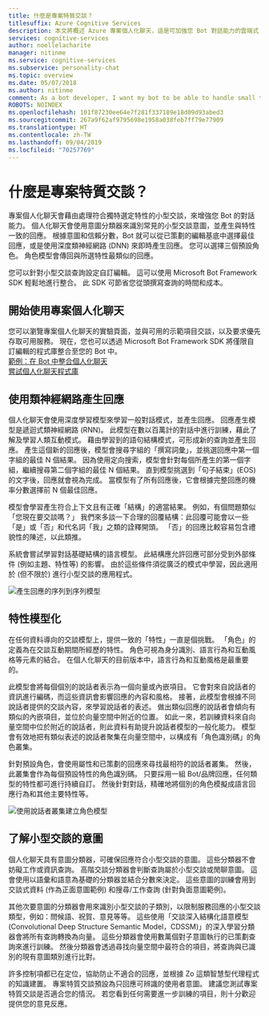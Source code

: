 ```yaml
---
title: 什麼是專案特質交談？
titlesuffix: Azure Cognitive Services
description: 本文將概述 Azure 專案個人化聊天，這是可加強您 Bot 對話能力的雲端式 API。
services: cognitive-services
author: noellelacharite
manager: nitinme
ms.service: cognitive-services
ms.subservice: personality-chat
ms.topic: overview
ms.date: 05/07/2018
ms.author: nitinme
comment: As a bot developer, I want my bot to be able to handle small talk in a consistent tone so that my bot appears more complete and conversational.
ROBOTS: NOINDEX
ms.openlocfilehash: 101f87230ee64e7f281f337189e18d09d93abed3
ms.sourcegitcommit: 267a9f62af9795698e1958a038feb7ff79e77909
ms.translationtype: HT
ms.contentlocale: zh-TW
ms.lasthandoff: 09/04/2019
ms.locfileid: "70257769"
---
```

# <a name="what-is-project-personality-chat"></a>什麼是專案特質交談？

專案個人化聊天會藉由處理符合獨特選定特性的小型交談，來增強您 Bot 的對話能力。 個人化聊天會使用意圖分類器來識別常見的小型交談意圖，並產生與特性一致的回應。 根據意圖和信賴分數，Bot 就可以從已策劃的編輯基底中選擇最佳回應，或是使用深度類神經網路 (DNN) 來即時產生回應。 您可以選擇三個預設角色。 角色模型會傳回與所選特性最類似的回應。

您可以針對小型交談查詢設定自訂編輯。 這可以使用 Microsoft Bot Framework SDK 輕鬆地進行整合。 此 SDK 可節省您從頭撰寫查詢的時間和成本。

## <a name="getting-started-with-project-personality-chat"></a>開始使用專案個人化聊天

您可以瀏覽專案個人化聊天的實驗頁面，並與可用的示範項目交談，以及要求優先存取可用服務。
現在，您也可以透過 Microsoft Bot Framework SDK 將僅限自訂編輯的程式庫整合至您的 Bot 中。 <br>
[範例：在 Bot 中整合個人化聊天](https://github.com/Microsoft/BotBuilder-PersonalityChat/) <br>
[嘗試個人化聊天程式庫](https://github.com/Microsoft/BotBuilder-PersonalityChat/tree/master/CSharp)

## <a name="generating-responses-using-neural-networks"></a>使用類神經網路產生回應

個人化聊天會使用深度學習模型來學習一般對話模式，並產生回應。 回應產生模型是遞迴式類神經網路 (RNN)。 此模型在數以百萬計的對話中進行訓練，藉此了解及學習人類互動模式。 藉由學習到的語句結構模式，可形成新的查詢並產生回應。 產生這個新的回應後，模型會搜尋字組的「撰寫詞彙」，並挑選回應中第一個字組的最佳 N 個結果。 因為使用定向搜索，模型會針對每個所產生的第一個字組，繼續搜尋第二個字組的最佳 N 個結果。 直到模型挑選到「句子結束」(EOS) 的文字後，回應就會視為完成。 當模型有了所有回應後，它會根據完整回應的機率分數選擇前 N 個最佳回應。

模型會學習產生符合上下文且有正確「結構」的適當結果。 例如，有個問題類似「您現在要交談嗎？」 我們來多談一下合理的回覆結構：此回覆可能會以一些「是」或「否」和代名詞「我」之類的詮釋開頭。 「否」的回應比較容易包含禮貌性的陳述，以此類推。

系統會嘗試學習對話基礎結構的語言模型。 此結構應允許回應可部分受到外部條件 (例如主題、特性等) 的影響。  由於這些條件須從廣泛的模式中學習，因此適用於 (但不限於) 進行小型交談的應用程式。

![產生回應的序列到序列模型](./media/overview/sequence-to-sequence-model.png)

## <a name="personality-modeling"></a>特性模型化

 在任何資料導向的交談模型上，提供一致的「特性」一直是個挑戰。 「角色」的定義為在交談互動期間所經歷的特性。 角色可視為身分識別、語言行為和互動風格等元素的結合。 在個人化聊天的目前版本中，語言行為和互動風格是最重要的。

此模型會將每個個別的說話者表示為一個向量或內嵌項目。 它會對來自說話者的資訊進行編碼，而這些資訊會影響回應的內容和風格。 接著，此模型會根據不同說話者提供的交談內容，來學習說話者的表述。 做出類似回應的說話者會傾向有類似的內嵌項目，並位於向量空間中附近的位置。 如此一來，若訓練資料來自向量空間中位於附近的說話者，則此資料有助提升說話者模型的一般化能力。 模型會有效地把有類似表述的說話者聚集在向量空間中，以構成有「角色識別碼」的角色叢集。

針對預設角色，會使用屬性和已策劃的回應來尋找最相符的說話者叢集。 然後，此叢集會作為每個預設特性的角色識別碼。 只要採用一組 Bot/品牌回應，任何類型的特性都可進行持續自訂。 然後針對對話，精確地將個別的角色模擬成語言回應行為和其他主要特性等。

![使用說話者叢集建立角色模型](./media/overview/persona-modeling.png)

## <a name="small-talk-intent-understanding"></a>了解小型交談的意圖

個人化聊天具有意圖分類器，可確保回應符合小型交談的意圖。 這些分類器不會妨礙工作或資訊查詢。 高階交談分類器會判斷查詢屬於小型交談或閒聊意圖。 這會使用以語彙和語意為基礎的分類器並結合分數來決定。 這些意圖的訓練會用到交談式資料 (作為正面意圖範例) 和搜尋/工作查詢 (針對負面意圖範例)。

其他次要意圖的分類器會用來識別小型交談的子類別，以限制服務回應的小型交談類型，例如：問候語、祝賀、意見等等。 這些使用「交談深入結構化語意模型 (Convolutional Deep Structure Semantic Model，CDSSM)」的深入學習分類器會將所有查詢轉換為向量。 這些分類器會使用數萬個對子意圖執行的已策劃查詢來進行訓練。 然後分類器會透過尋找向量空間中最符合的項目，將查詢與已識別的現有意圖類別進行比對。

許多控制項都已在定位，協助防止不適合的回應，並根據 Zo 這類智慧型代理程式的知識建置。 專案特質交談預設為只回應可辨識的使用者意圖。 建議您測試專案特質交談是否適合您的情況。 若您看到任何需要進一步訓練的項目，則十分歡迎提供您的意見反應。
